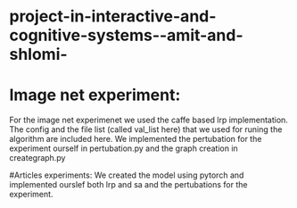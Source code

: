 # project-in-interactive-and-cognitive-systems--amit-and-shlomi-
# Image net experiment:
For the image net experimenet we used the caffe based lrp implementation. The config and the file list (called val_list here) that we used for runing the algorithm are included here.
We implemented the pertubation for the experiment ourself in pertubation.py and the graph creation in creategraph.py


#Articles experiments:
We created the model using pytorch and implemented ourslef both lrp and sa and the pertubations for the experiment.
